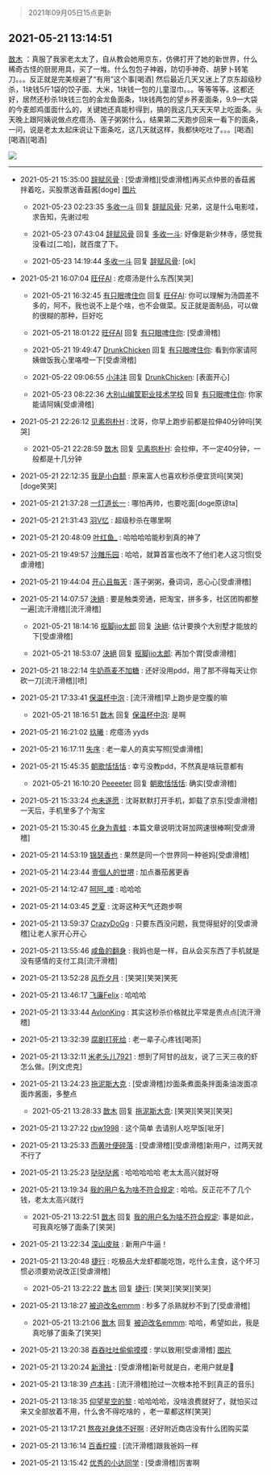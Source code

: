 > 2021年09月05日15点更新
<link rel="stylesheet" href="https://cdn.jsdelivr.net/gh/taotie6/sampleJSON@main/css/photo_show.css">


 ## 2021-05-21 13:14:51 

 [㪚木](https://www.coolapk.com/feed/27120037?shareKey=MDE5YWNmZWEyODllNjEzMTc3Zjg~) ：真服了我家老太太了，自从教会她用京东，仿佛打开了她的新世界，什么稀奇古怪的厨房用具，买了一堆。什么包包子神器，防切手神奇、胡萝卜转笔刀。。。反正就是完美规避了“有用”这个事[喝酒]
然后最近几天又迷上了京东超级秒杀，1块钱5斤1袋的饺子面、大米，1块钱一包的儿童湿巾。。。等等等等<!--break-->。这都还好，居然还秒杀1块钱三包的金龙鱼面条，1块钱两包的望乡荞麦面条，9.9一大袋的今麦郎鸡蛋面什么的，关键她还真能秒得到，搞的我这几天天天早上吃面条。头天晚上跟阿姨说做点疙瘩汤、莲子粥粥什么，结果第二天跑步回来一看下的面条，一问，说是老太太起床说让下面条吃，这几天就这样，我都快吃吐了。。。[喝酒][喝酒][喝酒] 

<div class="album">
<img class="img-item" src="http://image.coolapk.com/feed/2020/0606/14/1081091_39c516f3_5623_1393@320x180.gif" />
</div>

 ------- 

- 2021-05-21 15:35:00 [辞赋风骨](uid=875865) : [受虐滑稽][受虐滑稽]再买点仲景的香菇酱拌着吃，买股票送香菇酱[doge] [图片](http://image.coolapk.com/feed/2020/1114/11/875865_fdb35e84_4069_5092@279x116.gif)

    - 2021-05-23 02:23:35 [多收一斗](uid=3178605) 回复 [辞赋风骨](uid=875865): 兄弟，这是什么电影哇，求告知，先谢过啦 

    - 2021-05-23 07:43:04 [辞赋风骨](uid=875865) 回复 [多收一斗](uid=3178605): 好像是新少林寺，感觉我没看过[二哈]，就百度了下。 

    - 2021-05-23 14:19:44 [多收一斗](uid=3178605) 回复 [辞赋风骨](uid=875865): [ok] 

- 2021-05-21 16:07:04 [旺仔AI](uid=1316908) : 疙瘩汤是什么东西[笑哭] 

    - 2021-05-21 16:32:45 [有只眼啤住你](uid=4226102) 回复 [旺仔AI](uid=1316908): 你可以理解为汤圆差不多的，阿不，我也说不上是个啥，也不会做菜。反正就是面制品，可以做的很糊的那种，巨好吃 

    - 2021-05-21 18:01:22 [旺仔AI](uid=1316908) 回复 [有只眼啤住你](uid=4226102): [受虐滑稽] 

    - 2021-05-21 19:49:47 [DrunkChicken](uid=1512379) 回复 [有只眼啤住你](uid=4226102): 看到你家请阿姨做饭我心里咯噔一下[受虐滑稽] 

    - 2021-05-22 09:06:55 [小沣沣](uid=1076164) 回复 [DrunkChicken](uid=1512379): [表面开心] 

    - 2021-05-23 08:22:36 [大别山编筐职业技术学校](uid=2949759) 回复 [有只眼啤住你](uid=4226102): 你家能请阿姨[受虐滑稽] 

- 2021-05-21 22:26:12 [见素抱朴H](uid=1014158) : 沈哥，你早上跑步前都是拉伸40分钟吗[笑哭] 

    - 2021-05-21 22:28:59 [㪚木](uid=1081091) 回复 [见素抱朴H](uid=1014158): 会拉伸，不一定40分钟，一般都是十几分钟 

- 2021-05-21 22:12:35 [我是小白额](uid=2212394) : 原来富人也喜欢秒杀便宜货吗[笑哭][doge笑哭] 

- 2021-05-21 21:37:28 [一灯道长一](uid=2901910) : 哪怕再帅，也要吃面[doge原谅ta] 

- 2021-05-21 21:31:43 [羽V忆](uid=1291531) : 超级秒杀在哪里啊 

- 2021-05-21 20:48:09 [叶红鱼_](uid=728808) : 哈哈哈哈能秒到真的神了 

- 2021-05-21 19:49:57 [沙雕乐园](uid=2447129) : 哈哈，就算首富也改不了他们老人这习惯[受虐滑稽] 

- 2021-05-21 19:44:04 [开心且每天](uid=1578393) : 莲子粥粥，叠词词，恶心心[受虐滑稽] 

- 2021-05-21 14:07:57 [決絕](uid=2288436) : 要是触类旁通，把淘宝，拼多多，社区团购都整一遍[流汗滑稽][流汗滑稽] 

    - 2021-05-21 18:14:16 [抠脚jio太郎](uid=3743725) 回复 [決絕](uid=2288436): 估计要换个大别墅才能放的下[受虐滑稽] 

    - 2021-05-21 18:53:07 [決絕](uid=2288436) 回复 [抠脚jio太郎](uid=3743725): 再加个胃[受虐滑稽] 

- 2021-05-21 18:22:14 [牛奶燕麦不加糖](uid=633325) : 还好没用pdd，用了那不得每天让你砍一刀[流汗滑稽][喷] 

- 2021-05-21 17:33:41 [保温杯中泡](uid=832725) : [流汗滑稽]早上跑步是空腹的嘛 

    - 2021-05-21 18:16:51 [㪚木](uid=1081091) 回复 [保温杯中泡](uid=832725): 是啊 

- 2021-05-21 16:21:02 [玖曦](uid=3152789) : 疙瘩汤 yyds 

- 2021-05-21 16:17:11 [失序](uid=1009107) : 老一辈人的真实写照[受虐滑稽] 

- 2021-05-21 15:45:35 [朝歌恬恬恬](uid=954235) : 幸亏没教pdd，不然真是啥玩意都有 

    - 2021-05-21 16:10:20 [Peeeeter](uid=3331505) 回复 [朝歌恬恬恬](uid=954235): 确实[受虐滑稽] 

- 2021-05-21 15:33:24 [也未遂愿](uid=3056500) : 沈哥默默打开手机，卸载了京东[受虐滑稽]一天后，手机里多了个淘宝 

- 2021-05-21 15:30:45 [化身为青蛙](uid=1209189) : 本篇文章说明沈哥加网速很棒啊[受虐滑稽] 

- 2021-05-21 14:53:19 [锦瑟香也](uid=627546) : 果然是同一个世界同一种爸妈[受虐滑稽] 

- 2021-05-21 14:23:44 [壹個人的丗堺](uid=1461483) : 加点番茄酱更香 

- 2021-05-21 14:12:47 [呵阿_喽](uid=2205164) : 哈哈哈 

- 2021-05-21 14:03:45 [芝夏](uid=3226904) : 沈哥这种天气还跑步啊 

- 2021-05-21 13:59:37 [CrazyDoGg](uid=1508206) : 只要东西没问题，我觉得挺好的[受虐滑稽]让老人家开心开心 

- 2021-05-21 13:55:46 [咸鱼的翻身](uid=3945270) : 我妈也是一样，自从会买东西了手机就是没有感情的支付工具[流汗滑稽] 

- 2021-05-21 13:52:28 [风乔夕月](uid=2725527) : [笑哭][笑哭]笑死 

- 2021-05-21 13:46:17 [飞廉Felix](uid=900024) : 哈哈哈 

- 2021-05-21 13:33:44 [AvlonKing](uid=964891) : 其实这秒杀价格就比平常是贵点点[流汗滑稽] 

- 2021-05-21 13:32:39 [腐剧打死给](uid=1391153) : 老一辈子心疼钱[喝茶] 

- 2021-05-21 13:32:11 [米老头儿7921](uid=3247034) : 想到了阿甘的战友，说了三天三夜的虾怎么做。[列文虎克] 

- 2021-05-21 13:24:23 [拖泥斯大克](uid=1426243) : [受虐滑稽]炒面条煮面条拌面条油泼面凉面炸酱面，多整点 

    - 2021-05-21 13:28:33 [㪚木](uid=1081091) 回复 [拖泥斯大克](uid=1426243): [笑哭][笑哭][笑哭] 

- 2021-05-21 13:27:22 [rbw1998](uid=602980) : 这个简单 去请别人吃早饭[呲牙] 

- 2021-05-21 13:25:33 [而黄叶便碎落](uid=2845514) : [受虐滑稽][受虐滑稽]新用户，过两天就不行了 

- 2021-05-21 13:25:23 [哒哒哒酱](uid=3456742) : 哈哈哈哈哈 老太太高兴就好呀 

- 2021-05-21 13:19:34 [我的用户名为啥不符合规定](uid=1114002) : 哈哈。反正花不了几个钱，老太太高兴就行 

    - 2021-05-21 13:22:51 [㪚木](uid=1081091) 回复 [我的用户名为啥不符合规定](uid=1114002): 事是如此，可我真吃够了面条了[笑哭] 

- 2021-05-21 13:22:34 [深山皮肤](uid=1835149) : 新用户牛逼！ 

- 2021-05-21 13:20:48 [捷行](uid=1629443) : 吃极品大龙虾都能吃饱，吃什么主食，这个坏习惯必须要劝说改正[受虐滑稽] 

    - 2021-05-21 13:22:22 [㪚木](uid=1081091) 回复 [捷行](uid=1629443): [笑哭][笑哭][笑哭] 

- 2021-05-21 13:18:27 [被迫改名emmm](uid=3302275) : 秒多了杀熟就秒不到了[受虐滑稽] 

    - 2021-05-21 13:21:06 [㪚木](uid=1081091) 回复 [被迫改名emmm](uid=3302275): 哈哈，希望如此，我是真吃够了面条了[笑哭] 

- 2021-05-21 13:20:38 [吞吞吐吐偷偷摸摸](uid=4177414) : 学以致用[受虐滑稽] [图片](http://image.coolapk.com/feed/2019/0507/23/1081091_4586_1095@230x167.gif)

- 2021-05-21 13:20:24 [新滑社](uid=2627292) : [受虐滑稽]新号就是白，老用户就是🐶 

- 2021-05-21 13:18:39 [卢本祎](uid=2851774) : [流汗滑稽]抢过一次根本抢不到[真正的音乐] 

- 2021-05-21 13:18:35 [仰望星空的黎](uid=1961388) : 哈哈哈哈，没啥浪费就好了，就怕买过来又全部放着不用，什么舍不得吃啥的 ，老一辈都这样[笑哭] 

- 2021-05-21 13:17:21 [熬夜对身体不好啊](uid=1541994) : 还好附近商店没有什么团购买菜 

- 2021-05-21 13:16:14 [百香柠檬](uid=2068085) : [流汗滑稽]跟我爸妈一样 

- 2021-05-21 13:15:42 [优秀的小达同学](uid=3114536) : [受虐滑稽]厉害啊 

